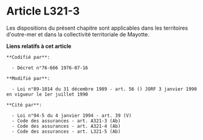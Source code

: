 # Article L321-3

Les dispositions du présent chapitre sont applicables dans les territoires d'outre-mer et dans la collectivité territoriale
de Mayotte.

**Liens relatifs à cet article**

	**Codifié par**:

	  - Décret n°76-666 1976-07-16

	**Modifié par**:

	  - Loi n°89-1014 du 31 décembre 1989 - art. 56 () JORF 3 janvier 1990 en vigueur le 1er juillet 1990

	**Cité par**:

	  - Loi n°94-5 du 4 janvier 1994 - art. 39 (V)
	  - Code des assurances - art. A321-3 (Ab)
	  - Code des assurances - art. A321-4 (Ab)
	  - Code des assurances - art. L321-5 (Ab)
